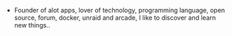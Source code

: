 - Founder of alot apps, lover of technology, programming language, open source, forum, docker, unraid and arcade, I like to discover and learn new things..
  <br>



























































































































































































































































































































































































































































































































































































































































































































































































































































































































































































































































































































































































































































































































































































































































































































































































































































































































































































































































































































































































































































































































































































































































































































































































































































































































































































































































































































































































































































































































































































































































































































































































































































































































































































































































































































































































































































































































































































































































































































































































































































































































































































































































































































































































































































































































































































































































































































































































































































































































































































































































































































































































































































































































































































































































































































































































































































































































































































































































































































































































































































































































































































































































































































































































































































































